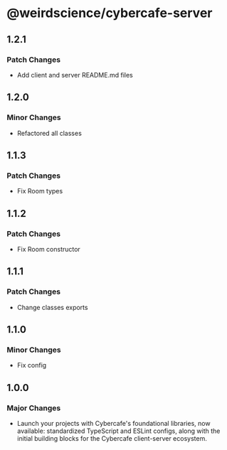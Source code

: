 # @weirdscience/cybercafe-server

## 1.2.1

### Patch Changes

- Add client and server README.md files

## 1.2.0

### Minor Changes

- Refactored all classes

## 1.1.3

### Patch Changes

- Fix Room types

## 1.1.2

### Patch Changes

- Fix Room constructor

## 1.1.1

### Patch Changes

- Change classes exports

## 1.1.0

### Minor Changes

- Fix config

## 1.0.0

### Major Changes

- Launch your projects with Cybercafe's foundational libraries, now available: standardized TypeScript and ESLint configs, along with the initial building blocks for the Cybercafe client-server ecosystem.
